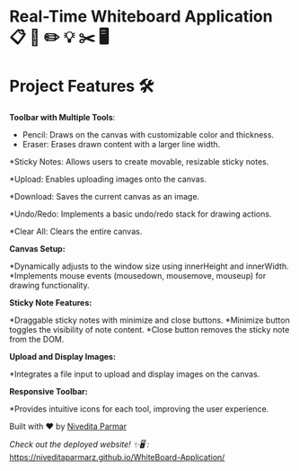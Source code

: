 # Real-Time Whiteboard Application 📋 🎨 ✏️ 💡 ✂️ 🖥️

# Project Features 🛠

**Toolbar with Multiple Tools**:

* Pencil: Draws on the canvas with customizable color and thickness.
* Eraser: Erases drawn content with a larger line width.

  
*Sticky Notes: Allows users to create movable, resizable sticky notes.


*Upload: Enables uploading images onto the canvas.


*Download: Saves the current canvas as an image.


*Undo/Redo: Implements a basic undo/redo stack for drawing actions.


*Clear All: Clears the entire canvas.

**Canvas Setup:**

*Dynamically adjusts to the window size using innerHeight and innerWidth.
*Implements mouse events (mousedown, mousemove, mouseup) for drawing functionality.

**Sticky Note Features:**

*Draggable sticky notes with minimize and close buttons.
*Minimize button toggles the visibility of note content.
*Close button removes the sticky note from the DOM.

**Upload and Display Images:**

*Integrates a file input to upload and display images on the canvas.

**Responsive Toolbar:**

*Provides intuitive icons for each tool, improving the user experience.

Built with ❤️ by [Nivedita Parmar](https://github.com/NiveditaParmarz)


*Check out the deployed website! ✨🖥 :* https://niveditaparmarz.github.io/WhiteBoard-Application/

